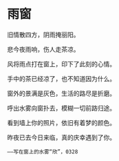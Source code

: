 # 雨窗

旧情散四方，阴雨掩丽阳。

悲今夜雨响，伤人走茶凉。

风将雨点打在窗上，印下了此刻的心情。

手中的茶已经凉了，也不知道因为什么。

窗外的景满是灰色，生活的路尽是折磨。

呼出水雾向窗扑去，模糊一切前路归途。

看到墙上你的照片，依旧有着梦的颜色。

昨夜已去今日来临，真的庆幸遇到了你。

    ——写在窗上的水雾“欣”，0328

